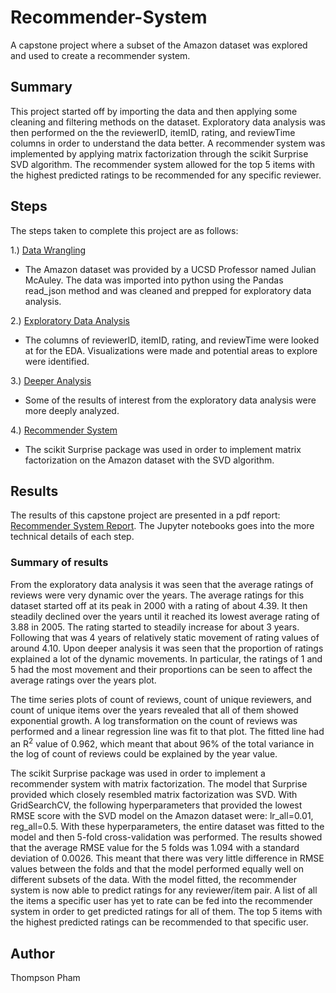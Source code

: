 # Recommender-System
A capstone project where a subset of the Amazon dataset was explored and used to create a recommender system.
## Summary
This project started off by importing the data and then applying some cleaning and filtering methods on the dataset. Exploratory data analysis was then performed on the the reviewerID, itemID, rating, and reviewTime columns in order to understand the data better. A recommender system was implemented by applying matrix factorization through the scikit Surprise SVD algorithm. The recommender system allowed for the top 5 items with the highest predicted ratings to be recommended for any specific reviewer.
## Steps 
The steps taken to complete this project are as follows:  

1.) [Data Wrangling](https://github.com/tpham222/Recommender-System/blob/master/notebooks/1%20-%20Data%20Wrangling.ipynb)
- The Amazon dataset was provided by a UCSD Professor named Julian McAuley. The data was imported into python using the Pandas read_json method and was cleaned and prepped for exploratory data analysis. 

2.) [Exploratory Data Analysis](https://github.com/tpham222/Recommender-System/blob/master/notebooks/2%20-%20Exploratory%20Data%20Analysis.ipynb)
- The columns of reviewerID, itemID, rating, and reviewTime were looked at for the EDA. Visualizations were made and potential areas to explore were identified. 

3.) [Deeper Analysis](https://github.com/tpham222/Recommender-System/blob/master/notebooks/3%20-%20Deeper%20Analysis.ipynb)
- Some of the results of interest from the exploratory data analysis were more deeply analyzed. 

4.) [Recommender System](https://github.com/tpham222/Recommender-System/blob/master/notebooks/4%20-%20%20Recommender%20System.ipynb)
- The scikit Surprise package was used in order to implement matrix factorization on the Amazon dataset with the SVD algorithm. 

## Results
The results of this capstone project are presented in a pdf report: [Recommender System Report](https://github.com/tpham222/Recommender-System/blob/master/Capstone%20Project%202%20-%20Final%20Report.pdf). The Jupyter notebooks goes into the more technical details of each step.
### Summary of results  
From the exploratory data analysis it was seen that the average ratings of reviews were very dynamic over the years. The average ratings for this dataset started off at its peak in 2000 with a rating of about 4.39. It then steadily declined over the years until it reached its lowest average rating of 3.88 in 2005. The rating started to steadily increase for about 3 years. Following that was 4 years of relatively static movement of rating values of around 4.10. Upon deeper analysis it was seen that the proportion of ratings explained a lot of the dynamic movements. In particular, the ratings of 1 and 5 had the most movement and their proportions can be seen to affect the average ratings over the years plot.  

The time series plots of count of reviews, count of unique reviewers, and count of unique items over the years revealed that all of them showed exponential growth. A log transformation on the count of reviews was performed and a linear regression line was fit to that plot. The fitted line had an R<sup>2</sup> value of 0.962, which meant that about 96% of the total variance in the log of count of reviews could be explained by the year value.

The scikit Surprise package was used in order to implement a recommender system with matrix factorization. The model that Surprise provided which closely resembled matrix factorization was SVD. With GridSearchCV, the following hyperparameters that provided the lowest RMSE score with the SVD model on the Amazon dataset were: lr_all=0.01, reg_all=0.5. With these hyperparameters, the entire dataset was fitted to the model and then 5-fold cross-validation was performed. The results showed that the average RMSE value for the 5 folds was 1.094 with a standard deviation of 0.0026. This meant that there was very little difference in RMSE values between the folds and that the model performed equally well on different subsets of the data. With the model fitted, the recommender system is now able to predict ratings for any reviewer/item pair. A list of all the items a specific user has yet to rate can be fed into the recommender system in order to get predicted ratings for all of them. The top 5 items with the highest predicted ratings can be recommended to that specific user.
## Author
Thompson Pham
